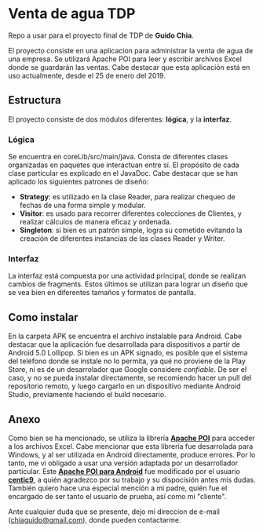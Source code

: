 # Venta de agua TDP
Repo a usar para el proyecto final de TDP de **Guido Chia**.

El proyecto consiste en una aplicacion para administrar la venta de agua de una empresa.
Se utilizará Apache POI para leer y escribir archivos Excel donde se guardarán las ventas.
Cabe destacar que esta aplicación está en uso actualmente, desde el 25 de enero del 2019.

## Estructura

El proyecto consiste de dos módulos diferentes: **lógica**, y la **interfaz**.

### Lógica
Se encuentra en coreLib/src/main/java. Consta de diferentes clases organizadas en paquetes que interactuan entre sí.
El propósito de cada clase particular es explicado en el JavaDoc.
Cabe destacar que se han aplicado los siguientes patrones de diseño:
* **Strategy**: es utilizado en la clase Reader, para realizar chequeo de fechas de una forma simple y modular.
* **Visitor**: es usado para recorrer diferentes colecciones de Clientes, y realizar cálculos de manera eficaz y ordenada.
* **Singleton**: si bien es un patrón simple, logra su cometido evitando la creación de diferentes instancias de las clases Reader y Writer.

### Interfaz
La interfaz está compuesta por una actividad principal, donde se realizan cambios de fragments. Estos últimos se utilizan para lograr un diseño que se vea bien en diferentes tamaños y formatos de pantalla.

## Como instalar
En la carpeta APK se encuentra el archivo instalable para Android. Cabe destacar que la aplicación fue desarrollada para dispositivos a partir de Android 5.0  Lollipop. Si bien es un APK signado, es posible que el sistema del teléfono donde se instale no lo permita, ya qué no proviene de la Play Store, ni es de un desarrolador que Google considere *confiable*. De ser el caso, y no se pueda instalar directamente, se recomiendo hacer un pull del repositorio remoto, y luego cargarlo en un dispositivo mediante Android Studio, previamente haciendo el build necesario.

## Anexo
Como bien se ha mencionado, se utiliza la librería [**Apache POI**](https://poi.apache.org/) para acceder a los archivos Excel. Cabe mencionar que esta librería fue desarrolada para Windows, y al ser utilizada en Android directamente, produce errores. Por lo tanto, me vi obligado a usar una versión adaptada por un desarrollador particular. Este [**Apache POI para Android**](https://github.com/centic9/poi-on-android) fue modificado por el usuario [**centic9**](https://github.com/centic9/), a quién agradezco por su trabajo y su dispocisión antes mis dudas.
También quiero hace una especial mención a mi padre, quién fue el encargado de ser tanto el usuario de prueba, así como mi "cliente". 

Ante cualquier duda que se presente, dejo mi direccion de e-mail (<chiaguido@gmail.com>), donde pueden contactarme.
